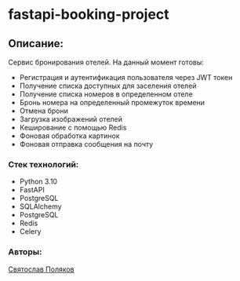 # fastapi-booking-project
## Описание:

Сервис бронирования отелей. На данный момент готовы: 

* Регистрация и аутентификация пользователя через JWT токен
* Получение списка доступных для заселения отелей
* Получение списка номеров в определенном отеле
* Бронь номера на определенный промежуток времени
* Отмена брони 
* Загрузка изображений отелей
* Кеширование с помощью Redis
* Фоновая обработка картинок 
* Фоновая отправка сообщения на почту


### Стек технологий:
* Python 3.10
* FastAPI
* PostgreSQL
* SQLAlchemy
* PostgreSQL
* Redis
* Celery

### Авторы:
[Святослав Поляков](https://github.com/svtplv)
